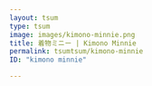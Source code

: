 ```yaml
---
layout: tsum
type: tsum
image: images/kimono-minnie.png
title: 着物ミニー | Kimono Minnie
permalink: tsumtsum/kimono-minnie
ID: "kimono minnie"

---
```

